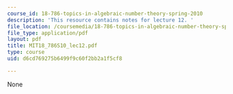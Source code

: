 ```yaml
---
course_id: 18-786-topics-in-algebraic-number-theory-spring-2010
description: 'This resource contains notes for lecture 12. '
file_location: /coursemedia/18-786-topics-in-algebraic-number-theory-spring-2010/d6cd769275b6499f9c60f2bb2a1f5cf8_MIT18_786S10_lec12.pdf
file_type: application/pdf
layout: pdf
title: MIT18_786S10_lec12.pdf
type: course
uid: d6cd769275b6499f9c60f2bb2a1f5cf8

---
```

None